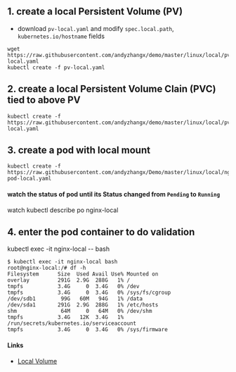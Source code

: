 ## 1. create a local Persistent Volume (PV)
 - download `pv-local.yaml` and modify `spec.local.path`, `kubernetes.io/hostname` fields
```
wget https://raw.githubusercontent.com/andyzhangx/demo/master/linux/local/pv-local.yaml
kubectl create -f pv-local.yaml
```
## 2. create a local Persistent Volume Clain (PVC) tied to above PV
```
kubectl create -f https://raw.githubusercontent.com/andyzhangx/demo/master/linux/local/pvc-local.yaml
```

## 3. create a pod with local mount
```
kubectl create -f https://raw.githubusercontent.com/andyzhangx/Demo/master/linux/local/nginx-pod-local.yaml
```

#### watch the status of pod until its Status changed from `Pending` to `Running`
watch kubectl describe po nginx-local

## 4. enter the pod container to do validation
kubectl exec -it nginx-local -- bash

```
$ kubectl exec -it nginx-local bash
root@nginx-local:/# df -h
Filesystem      Size  Used Avail Use% Mounted on
overlay         291G  2.9G  288G   1% /
tmpfs           3.4G     0  3.4G   0% /dev
tmpfs           3.4G     0  3.4G   0% /sys/fs/cgroup
/dev/sdb1        99G   60M   94G   1% /data
/dev/sda1       291G  2.9G  288G   1% /etc/hosts
shm              64M     0   64M   0% /dev/shm
tmpfs           3.4G   12K  3.4G   1% /run/secrets/kubernetes.io/serviceaccount
tmpfs           3.4G     0  3.4G   0% /sys/firmware
```

#### Links
 - [Local Volume](https://kubernetes.io/docs/concepts/storage/volumes/#local)
